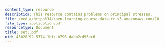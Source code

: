 ```yaml
---
content_type: resource
description: This resource contains problems on principal stresses.
file: /media/https%3A/open-learning-course-data-rc.s3.amazonaws.com/10-52-mechanics-of-fluids-spring-2006/43b20f9253741bfdb796dabb2cd95ec6_set1.pdf
file_type: application/pdf
resourcetype: Document
title: set1.pdf
uid: 43b20f92-5374-1bfd-b796-dabb2cd95ec6
---
```

